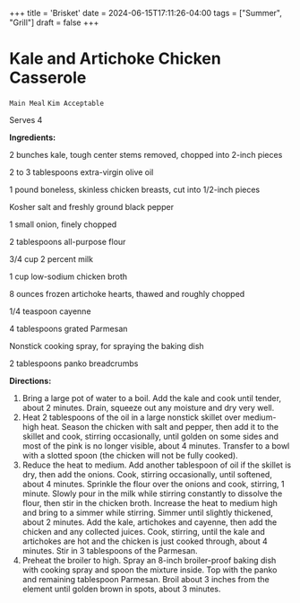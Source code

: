 +++
title = 'Brisket'
date = 2024-06-15T17:11:26-04:00
tags = ["Summer", "Grill"]
draft = false
+++
# Kale and Artichoke Chicken Casserole

`Main Meal` `Kim Acceptable`

Serves 4

**Ingredients:**

2 bunches kale, tough center stems removed, chopped into 2-inch pieces

2 to 3 tablespoons extra-virgin olive oil 

1 pound boneless, skinless chicken breasts, cut into 1/2-inch pieces 

Kosher salt and freshly ground black pepper 

1 small onion, finely chopped 

2 tablespoons all-purpose flour 

3/4 cup 2 percent milk 

1 cup low-sodium chicken broth 

8 ounces frozen artichoke hearts, thawed and roughly chopped 

1/4 teaspoon cayenne 

4 tablespoons grated Parmesan

Nonstick cooking spray, for spraying the baking dish

2 tablespoons panko breadcrumbs 

**Directions:**

1. Bring a large pot of water to a boil. Add the kale and cook until tender, about 2 minutes. Drain, squeeze out any moisture and dry very well.
2. Heat 2 tablespoons of the oil in a large nonstick skillet over medium-high heat. Season the chicken with salt and pepper, then add it to the skillet and cook, stirring occasionally, until golden on some sides and most of the pink is no longer visible, about 4 minutes. Transfer to a bowl with a slotted spoon (the chicken will not be fully cooked).
3. Reduce the heat to medium. Add another tablespoon of oil if the skillet is dry, then add the onions. Cook, stirring occasionally, until softened, about 4 minutes. Sprinkle the flour over the onions and cook, stirring, 1 minute. Slowly pour in the milk while stirring constantly to dissolve the flour, then stir in the chicken broth. Increase the heat to medium high and bring to a simmer while stirring. Simmer until slightly thickened, about 2 minutes. Add the kale, artichokes and cayenne, then add the chicken and any collected juices. Cook, stirring, until the kale and artichokes are hot and the chicken is just cooked through, about 4 minutes. Stir in 3 tablespoons of the Parmesan.
4. Preheat the broiler to high. Spray an 8-inch broiler-proof baking dish with cooking spray and spoon the mixture inside. Top with the panko and remaining tablespoon Parmesan. Broil about 3 inches from the element until golden brown in spots, about 3 minutes.
